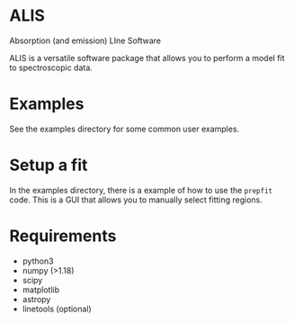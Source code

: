 # ALIS
Absorption (and emission) LIne Software

ALIS is a versatile software package that allows you to
perform a model fit to spectroscopic data.

# Examples
See the examples directory for some common user examples.

# Setup a fit
In the examples directory, there is a example of how to use
the `prepfit` code. This is a GUI that allows you to manually
select fitting regions. 

# Requirements
* python3
* numpy (>1.18)
* scipy
* matplotlib
* astropy
* linetools (optional)
